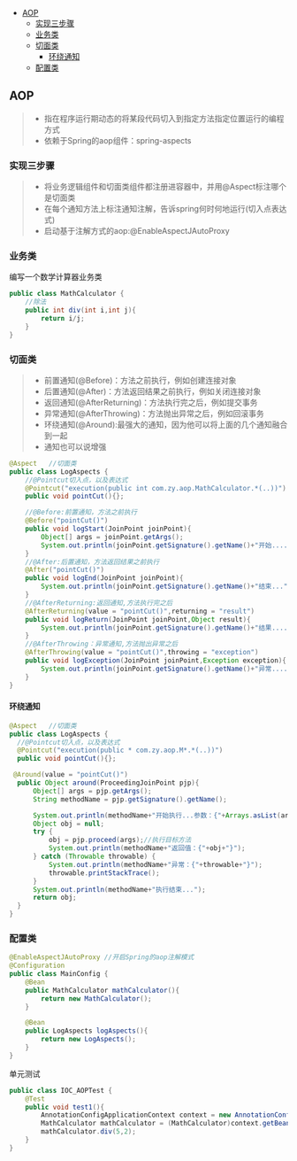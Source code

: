 - [AOP](#AOP)
  - [实现三步骤](#实现三步骤)
  - [业务类](#业务类)
  - [切面类](#切面类)
    - [环绕通知](#环绕通知)
  - [配置类](#配置类)
## AOP
> * 指在程序运行期动态的将某段代码切入到指定方法指定位置运行的编程方式
> * 依赖于Spring的aop组件：spring-aspects

### 实现三步骤
> * 将业务逻辑组件和切面类组件都注册进容器中，并用@Aspect标注哪个是切面类
> * 在每个通知方法上标注通知注解，告诉spring何时何地运行(切入点表达式)
> * 启动基于注解方式的aop:@EnableAspectJAutoProxy

### 业务类

编写一个数学计算器业务类
```java
public class MathCalculator {
    //除法
    public int div(int i,int j){
        return i/j;
    }
}
```

### 切面类

> * 前置通知(@Before)：方法之前执行，例如创建连接对象
> * 后置通知(@After)：方法返回结果之前执行，例如关闭连接对象
> * 返回通知(@AfterReturning)：方法执行完之后，例如提交事务
> * 异常通知(@AfterThrowing)：方法抛出异常之后，例如回滚事务
> * 环绕通知(@Around):最强大的通知，因为他可以将上面的几个通知融合到一起
> * 通知也可以说增强

```java
@Aspect   //切面类
public class LogAspects {
    //@Pointcut切入点，以及表达式
    @Pointcut("execution(public int com.zy.aop.MathCalculator.*(..))")
    public void pointCut(){};

    //@Before:前置通知，方法之前执行
    @Before("pointCut()")
    public void logStart(JoinPoint joinPoint){
        Object[] args = joinPoint.getArgs();
        System.out.println(joinPoint.getSignature().getName()+"开始....{"+ Arrays.asList(args)+"}");
    }
    //@After:后置通知，方法返回结果之前执行
    @After("pointCut()")
    public void logEnd(JoinPoint joinPoint){
        System.out.println(joinPoint.getSignature().getName()+"结束...");
    }
    //@AfterReturning:返回通知,方法执行完之后
    @AfterReturning(value = "pointCut()",returning = "result")
    public void logReturn(JoinPoint joinPoint,Object result){
        System.out.println(joinPoint.getSignature().getName()+"结果....{"+result+"}...");
    }
    //@AfterThrowing：异常通知,方法抛出异常之后
    @AfterThrowing(value = "pointCut()",throwing = "exception")
    public void logException(JoinPoint joinPoint,Exception exception){
        System.out.println(joinPoint.getSignature().getName()+"异常....{"+exception+"}...");
    }
}
```
#### 环绕通知
  ```java
@Aspect   //切面类
public class LogAspects {
    //@Pointcut切入点，以及表达式
    @Pointcut("execution(public * com.zy.aop.M*.*(..))")
    public void pointCut(){};

   @Around(value = "pointCut()")
    public Object around(ProceedingJoinPoint pjp){
        Object[] args = pjp.getArgs();
        String methodName = pjp.getSignature().getName();

        System.out.println(methodName+"开始执行...参数：{"+Arrays.asList(args)+"}");
        Object obj = null;
        try {
            obj = pjp.proceed(args);//执行目标方法
            System.out.println(methodName+"返回值：{"+obj+"}");
        } catch (Throwable throwable) {
            System.out.println(methodName+"异常：{"+throwable+"}");
            throwable.printStackTrace();
        }
        System.out.println(methodName+"执行结束...");
        return obj;
    }
}
```

### 配置类

```java
@EnableAspectJAutoProxy //开启Spring的aop注解模式
@Configuration
public class MainConfig {
    @Bean
    public MathCalculator mathCalculator(){
        return new MathCalculator();
    }

    @Bean
    public LogAspects logAspects(){
        return new LogAspects();
    }
}
```

单元测试
```java
public class IOC_AOPTest {
    @Test
    public void test1(){
        AnnotationConfigApplicationContext context = new AnnotationConfigApplicationContext(MainConfig.class);
        MathCalculator mathCalculator = (MathCalculator)context.getBean("mathCalculator");
        mathCalculator.div(5,2);
    }
}
```
